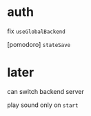 # auth

fix `useGlobalBackend`

[pomodoro] `stateSave`

# later

can switch backend server

play sound only on `start`
